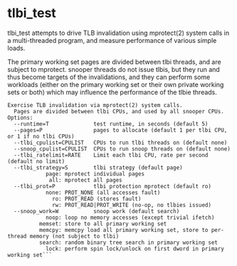 # tlbi_test

tlbi_test attempts to drive TLB invalidation using mprotect(2) system calls
in a multi-threaded program, and measure performance of various simple
loads.

The primary working set pages are divided between tlbi threads, and are
subject to mprotect. snooper threads do not issue tlbis, but they run
and thus become targets of the invalidations, and they can perform some
workloads (either on the primary working set or their own private working
sets or both) which may influence the performance of the tlbie threads.

```Usage: tlbi_test [OPTION]...
Exercise TLB invalidation via mprotect(2) system calls.
  Pages are divided between tlbi CPUs, and used by all snooper CPUs.
Options:
  --runtime=T              test runtime, in seconds (default 5)
  --pages=P                pages to allocate (default 1 per tlbi CPU, or 1 if no tlbi CPUs)
  --tlbi_cpulist=CPULIST   CPUs to run tlbi threads on (default none)
  --snoop_cpulist=CPULIST  CPUs to run snoop threads on (default none)
  --tlbi_ratelimit=RATE    Limit each tlbi CPU, rate per second (default no limit)
  --tlbi_strategy=S        tlbi strategy (default page)
            page: mprotect individual pages
             all: mprotect all pages
  --tlbi_prot=P            tlbi protection mprotect (default ro)
            none: PROT_NONE (all accesses fault)
              ro: PROT_READ (stores fault)
              rw: PROT_READ|PROT_WRITE (no-op, no tlbies issued)
  --snoop_work=W           snoop work (default search)
            noop: loop no memory accesses (except trivial ifetch)
          memset: store to all primary working set
          memcpy: memcpy load all primary working set, store to per-thread memory (not subject to tlbi)
          search: random binary tree search in primary working set
            lock: perform spin lock/unlock on first dword in primary working set```

